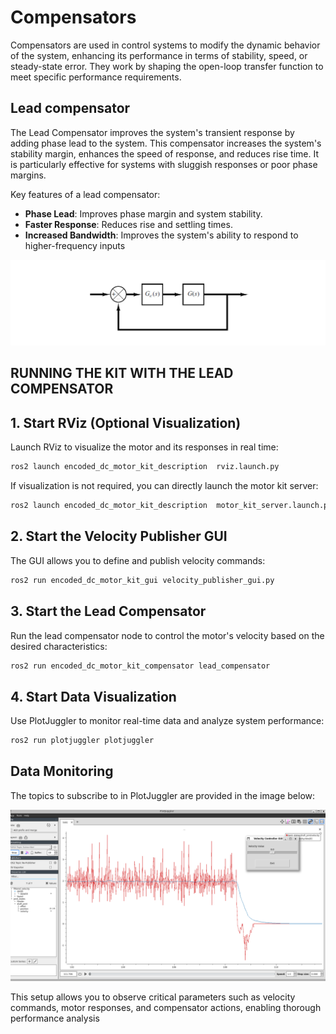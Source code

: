 # Compensators

Compensators are used in control systems to modify the dynamic behavior of the system, enhancing its performance in terms of stability, speed, or steady-state error. They work by shaping the open-loop transfer function to meet specific performance requirements.

## Lead compensator

The Lead Compensator improves the system's transient response by adding phase lead to the system. This compensator increases the system's stability margin, enhances the speed of response, and reduces rise time. It is particularly effective for systems with sluggish responses or poor phase margins.

Key features of a lead compensator:

 - **Phase Lead**: Improves phase margin and system stability.
 - **Faster Response**: Reduces rise and settling times.
 - **Increased Bandwidth**: Improves the system's ability to respond to higher-frequency inputs

![LEAD COMPENSTOR](/encoded_dc_motor_kit_compensator/documentation/images/lead%20compensator.png)

## RUNNING THE KIT WITH THE LEAD COMPENSATOR

## 1. Start RViz (Optional Visualization)

Launch RViz to visualize the motor and its responses in real time:

```bash
ros2 launch encoded_dc_motor_kit_description  rviz.launch.py
```

If visualization is not required, you can directly launch the motor kit server:

```bash
ros2 launch encoded_dc_motor_kit_description  motor_kit_server.launch.py
```

## 2. Start the Velocity Publisher GUI

The GUI allows you to define and publish velocity commands:

```bash
ros2 run encoded_dc_motor_kit_gui velocity_publisher_gui.py
```

## 3. Start the Lead Compensator

Run the lead compensator node to control the motor's velocity based on the desired characteristics:

```bash
ros2 run encoded_dc_motor_kit_compensator lead_compensator
```

## 4. Start Data Visualization

Use PlotJuggler to monitor real-time data and analyze system performance:

```bash
ros2 run plotjuggler plotjuggler
```

## Data Monitoring
The topics to subscribe to in PlotJuggler are provided in the image below:

![PLOT JUGGLER IMAGE](/encoded_dc_motor_kit_compensator/documentation/images/velocity_publisher.png)

This setup allows you to observe critical parameters such as velocity commands, motor responses, and compensator actions, enabling thorough performance analysis
